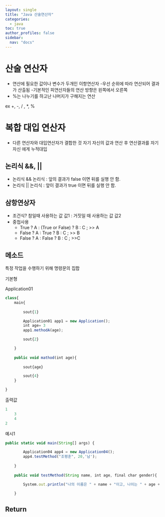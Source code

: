 ```yaml
---
layout: single
title: "Java 산술연산자"
categories: 
  - java
toc: true
author_profiles: false
sidebar:
  nav: "docs"
---
```


# **산술 연산자**

- 연산에 필요한 값이나 변수가 두개인 이항연산자 -우선 순위에 따라 연산되어 결과가 산출됨 -기본적인 피연산자들의 연산 방향은 왼쪽에서 오른쪽
- %는 나누기를 하고난 나머지가 구해지는 연산

ex +, -, / , *, %

# 복합 대입 연산자

- 다른 연산자와 대입연산자가 결합한 것 자기 자신의 값과 연산 후 연산결과를 자기자신 에게 누적대입

## 논리식 &&, ||

- 논리식 && 논리식 : 앞의 결과가 false 이면 뒤를 실행 안 함.
- 논리식 || 논리식 : 앞이 결과가 true 이면 뒤를 실행 안 함.

## 삼항연상자

- 조건식? 참일때 사용하는 값 값1 : 거짓일 때 사용하는 값 값2
- 중첩사용
  - True ? A : (True or False) ? B : C ; >> A
  - False ? A : True ? B : C ; >> B
  - False ? A : False ? B : C ; >>C

## 메소드

특정 작업을 수행하기 위해 명령문의 집합

기본형

Application01

```jsx
class{
	main{
		
		sout{1}

		Application01 app1 = new Application();
		int age= 3
		app1.methodA(age);

		sout{2}

	}
	
	public void mathod(int age){
		
		sout{age}

		sout{4}
	}

}
```

출력값

```jsx
1
	3
	4
2
```

예시1

```jsx
public static void main(String[] args) {

        Application04 app4 = new Application04();
        app4.testMethod("조평훈", 20,'남');
        
    }
    
    public void testMethod(String name, int age, final char gender){

        System.out.println("나의 이름은 " + name + "이고, 나이는 " + age + "성별은 " + gender + "입니다." );
        
    }
```

## Return